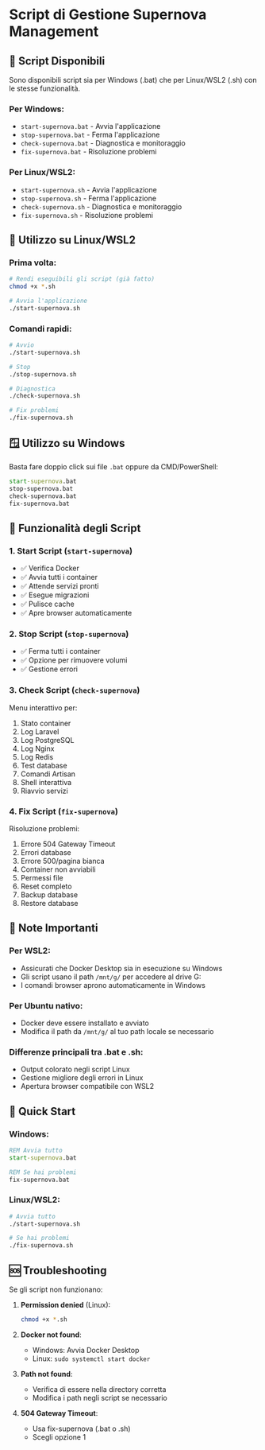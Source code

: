 # Script di Gestione Supernova Management

## 📁 Script Disponibili

Sono disponibili script sia per Windows (.bat) che per Linux/WSL2 (.sh) con le stesse funzionalità.

### Per Windows:
- `start-supernova.bat` - Avvia l'applicazione
- `stop-supernova.bat` - Ferma l'applicazione
- `check-supernova.bat` - Diagnostica e monitoraggio
- `fix-supernova.bat` - Risoluzione problemi

### Per Linux/WSL2:
- `start-supernova.sh` - Avvia l'applicazione
- `stop-supernova.sh` - Ferma l'applicazione
- `check-supernova.sh` - Diagnostica e monitoraggio
- `fix-supernova.sh` - Risoluzione problemi

## 🐧 Utilizzo su Linux/WSL2

### Prima volta:
```bash
# Rendi eseguibili gli script (già fatto)
chmod +x *.sh

# Avvia l'applicazione
./start-supernova.sh
```

### Comandi rapidi:
```bash
# Avvio
./start-supernova.sh

# Stop
./stop-supernova.sh

# Diagnostica
./check-supernova.sh

# Fix problemi
./fix-supernova.sh
```

## 🪟 Utilizzo su Windows

Basta fare doppio click sui file `.bat` oppure da CMD/PowerShell:
```cmd
start-supernova.bat
stop-supernova.bat
check-supernova.bat
fix-supernova.bat
```

## 🔧 Funzionalità degli Script

### 1. **Start Script** (`start-supernova`)
- ✅ Verifica Docker
- ✅ Avvia tutti i container
- ✅ Attende servizi pronti
- ✅ Esegue migrazioni
- ✅ Pulisce cache
- ✅ Apre browser automaticamente

### 2. **Stop Script** (`stop-supernova`)
- ✅ Ferma tutti i container
- ✅ Opzione per rimuovere volumi
- ✅ Gestione errori

### 3. **Check Script** (`check-supernova`)
Menu interattivo per:
1. Stato container
2. Log Laravel
3. Log PostgreSQL
4. Log Nginx
5. Log Redis
6. Test database
7. Comandi Artisan
8. Shell interattiva
9. Riavvio servizi

### 4. **Fix Script** (`fix-supernova`)
Risoluzione problemi:
1. Errore 504 Gateway Timeout
2. Errori database
3. Errore 500/pagina bianca
4. Container non avviabili
5. Permessi file
6. Reset completo
7. Backup database
8. Restore database

## 📝 Note Importanti

### Per WSL2:
- Assicurati che Docker Desktop sia in esecuzione su Windows
- Gli script usano il path `/mnt/g/` per accedere al drive G:
- I comandi browser aprono automaticamente in Windows

### Per Ubuntu nativo:
- Docker deve essere installato e avviato
- Modifica il path da `/mnt/g/` al tuo path locale se necessario

### Differenze principali tra .bat e .sh:
- Output colorato negli script Linux
- Gestione migliore degli errori in Linux
- Apertura browser compatibile con WSL2

## 🚀 Quick Start

### Windows:
```cmd
REM Avvia tutto
start-supernova.bat

REM Se hai problemi
fix-supernova.bat
```

### Linux/WSL2:
```bash
# Avvia tutto
./start-supernova.sh

# Se hai problemi
./fix-supernova.sh
```

## 🆘 Troubleshooting

Se gli script non funzionano:

1. **Permission denied** (Linux):
   ```bash
   chmod +x *.sh
   ```

2. **Docker not found**:
   - Windows: Avvia Docker Desktop
   - Linux: `sudo systemctl start docker`

3. **Path not found**:
   - Verifica di essere nella directory corretta
   - Modifica i path negli script se necessario

4. **504 Gateway Timeout**:
   - Usa fix-supernova (.bat o .sh)
   - Scegli opzione 1